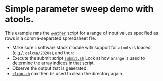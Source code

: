 # Simple parameter sweep demo with atools.

This example runs the [``weather``](weather) script for a range of input values
specified as rows in a comma-separated spreadsheet file.

  * Make sure a software stack module with support for ``atools`` is loaded
    (e.g./, ``calcua/2020a``), and then:
  * Execute the submit script [``submit.sh``](submit.sh)
    Look at how ``arange`` is used to determine the array indices in
    that script.
  * Observe the output that is generated.
  * [``clean.sh``](clean.sh) can then be used to clean the directory again.
